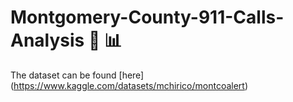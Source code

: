 # Montgomery-County-911-Calls-Analysis 🔬 📊
The dataset can be found [here] (https://www.kaggle.com/datasets/mchirico/montcoalert)
